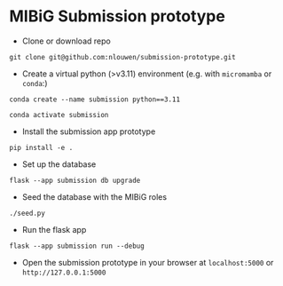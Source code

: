 # MIBiG Submission prototype

- Clone or download repo

`git clone git@github.com:nlouwen/submission-prototype.git`

- Create a virtual python (>v3.11) environment (e.g. with `micromamba` or `conda`:)

`conda create --name submission python==3.11`

`conda activate submission`

- Install the submission app prototype

`pip install -e .`

- Set up the database

`flask --app submission db upgrade`

- Seed the database with the MIBiG roles

`./seed.py`

- Run the flask app

`flask --app submission run --debug`

- Open the submission prototype in your browser at `localhost:5000` or `http://127.0.0.1:5000`
